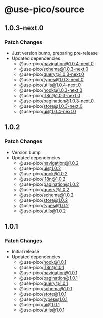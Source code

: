 # @use-pico/source

## 1.0.3-next.0

### Patch Changes

- Just version bump, preparing pre-release
- Updated dependencies
    - @use-pico/navigation@1.0.4-next.0
    - @use-pico/schema@1.0.3-next.0
    - @use-pico/query@1.0.3-next.0
    - @use-pico/types@1.0.3-next.0
    - @use-pico/utils@1.0.4-next.0
    - @use-pico/hook@1.0.3-next.0
    - @use-pico/i18n@1.0.3-next.0
    - @use-pico/pagination@1.0.3-next.0
    - @use-pico/store@1.0.3-next.0
    - @use-pico/ui@1.0.4-next.0

## 1.0.2

### Patch Changes

- Version bump
- Updated dependencies
    - @use-pico/navigation@1.0.2
    - @use-pico/ui@1.0.2
    - @use-pico/hook@1.0.2
    - @use-pico/i18n@1.0.2
    - @use-pico/pagination@1.0.2
    - @use-pico/query@1.0.2
    - @use-pico/schema@1.0.2
    - @use-pico/store@1.0.2
    - @use-pico/types@1.0.2
    - @use-pico/utils@1.0.2

## 1.0.1

### Patch Changes

- Initial release
- Updated dependencies
    - @use-pico/hook@1.0.1
    - @use-pico/i18n@1.0.1
    - @use-pico/navigation@1.0.1
    - @use-pico/pagination@1.0.1
    - @use-pico/query@1.0.1
    - @use-pico/schema@1.0.1
    - @use-pico/store@1.0.1
    - @use-pico/types@1.0.1
    - @use-pico/ui@1.0.1
    - @use-pico/utils@1.0.1
